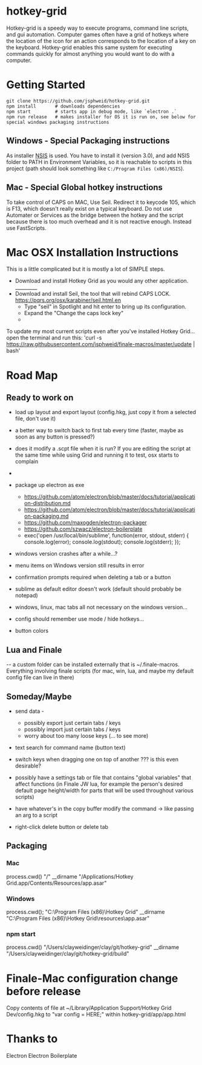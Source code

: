 # hotkey-grid

Hotkey-grid is a speedy way to execute programs, command line scripts, and gui automation. Computer games often have a grid of hotkeys where the location of the icon for an action corresponds to the location of a key on the keyboard. Hotkey-grid enables this same system for executing commands quickly for almost anything you would want to do with a computer.

# Getting Started

```
git clone https://github.com/jsphweid/hotkey-grid.git
npm install       # downloads dependencies
npm start         # starts app in debug mode, like `electron .`
npm run release	  # makes installer for OS it is run on, see below for special windows packaging instructions
```

## Windows - Special Packaging instructions
As installer [NSIS](http://nsis.sourceforge.net/Main_Page) is used. You have to install it (version 3.0), and add NSIS folder to PATH in Environment Variables, so it is reachable to scripts in this project (path should look something like `C:/Program Files (x86)/NSIS`).

## Mac - Special Global hotkey instructions
To take control of CAPS on MAC, Use Seil. Redirect it to keycode 105, which is F13, which doesn't really exist on a typical keyboard. Do not use Automater or Services as the bridge between the hotkey and the script because there is too much overhead and it is not reactive enough. Instead use FastScripts.

# Mac OSX Installation Instructions

This is a little complicated but it is mostly a lot of SIMPLE steps.

- Download and install Hotkey Grid as you would any other application. _________
- Download and install Seil, the tool that will rebind CAPS LOCK. https://pqrs.org/osx/karabiner/seil.html.en
	- Type "seil" in Spotlight and hit enter to bring up its configuration.
	- Expand the "Change the caps lock key"
	-





To update my most current scripts even after you've installed Hotkey Grid... open the terminal and run this:
'curl -s https://raw.githubusercontent.com/jsphweid/finale-macros/master/update | bash'

# Road Map

## Ready to work on 

- load up layout and export layout (config.hkg, just copy it from a selected file, don't use it)
- a better way to switch back to first tab every time (faster, maybe as soon as any button is pressed?)
- does it modify a .scpt file when it is run? If you are editing the script at the same time while using Grid and running it to test, osx starts to complain
- 
- package up electron as exe
  - https://github.com/atom/electron/blob/master/docs/tutorial/application-distribution.md
  - https://github.com/atom/electron/blob/master/docs/tutorial/application-packaging.md
  - https://github.com/maxogden/electron-packager
  - https://github.com/szwacz/electron-boilerplate
  - exec('open /usr/local/bin/sublime', function(error, stdout, stderr) { console.log(error); console.log(stdout); console.log(stderr); });
- windows version crashes after a while...?

- menu items on Windows version still results in error
- confirmation prompts required when deleting a tab or a button
- sublime as default editor doesn't work (default should probably be notepad)
- windows, linux, mac tabs all not necessary on the windows version...
- config should remember use mode / hide hotkeys...
- button colors

## Lua and Finale
-- a custom folder can be installed externally that is ~/.finale-macros. Everything involving finale scripts (for mac, win, lua, and maybe my default config file can live in there)

## Someday/Maybe

- send data - 
  - possibly export just certain tabs / keys
  - possibly import just certain tabs / keys
  - worry about too many loose keys (... to see more)
- text search for command name (button text)
- switch keys when dragging one on top of another ??? is this even desirable?
- possibly have a settings tab or file that contains "global variables" that affect functions (in Finale JW lua, for example the person's desired default page height/width for parts that will be used throughout various scripts)
- have whatever's in the copy buffer modify the command -> like passing an arg to a script

- right-click delete button or delete tab


## Packaging

### Mac
process.cwd()
"/"
__dirname
"/Applications/Hotkey Grid.app/Contents/Resources/app.asar"

### Windows
process.cwd();
"C:\Program Files (x86)\Hotkey Grid"
__dirname
"C:\Program Files (x86)\Hotkey Grid\resources\app.asar"


### npm start
process.cwd()
"/Users/clayweidinger/clay/git/hotkey-grid"
__dirname
"/Users/clayweidinger/clay/git/hotkey-grid/build"

# Finale-Mac configuration change before release
Copy contents of file at ~/Library/Application Support/Hotkey Grid Dev/config.hkg to "var config = HERE;" within hotkey-grid/app/app.html

# Thanks to
Electron
Electron Boilerplate
